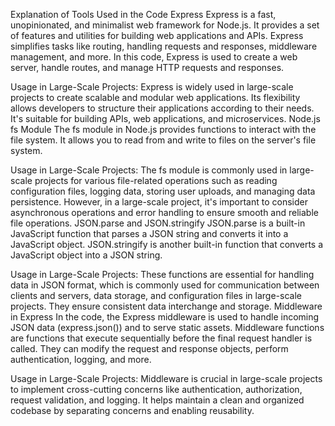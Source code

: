Explanation of Tools Used in the Code
Express
Express is a fast, unopinionated, and minimalist web framework for Node.js. It provides a set of features and utilities for building web applications and APIs. Express simplifies tasks like routing, handling requests and responses, middleware management, and more. In this code, Express is used to create a web server, handle routes, and manage HTTP requests and responses.

Usage in Large-Scale Projects: Express is widely used in large-scale projects to create scalable and modular web applications. Its flexibility allows developers to structure their applications according to their needs. It's suitable for building APIs, web applications, and microservices.
Node.js fs Module
The fs module in Node.js provides functions to interact with the file system. It allows you to read from and write to files on the server's file system.

Usage in Large-Scale Projects: The fs module is commonly used in large-scale projects for various file-related operations such as reading configuration files, logging data, storing user uploads, and managing data persistence. However, in a large-scale project, it's important to consider asynchronous operations and error handling to ensure smooth and reliable file operations.
JSON.parse and JSON.stringify
JSON.parse is a built-in JavaScript function that parses a JSON string and converts it into a JavaScript object. JSON.stringify is another built-in function that converts a JavaScript object into a JSON string.

Usage in Large-Scale Projects: These functions are essential for handling data in JSON format, which is commonly used for communication between clients and servers, data storage, and configuration files in large-scale projects. They ensure consistent data interchange and storage.
Middleware in Express
In the code, the Express middleware is used to handle incoming JSON data (express.json()) and to serve static assets. Middleware functions are functions that execute sequentially before the final request handler is called. They can modify the request and response objects, perform authentication, logging, and more.

Usage in Large-Scale Projects: Middleware is crucial in large-scale projects to implement cross-cutting concerns like authentication, authorization, request validation, and logging. It helps maintain a clean and organized codebase by separating concerns and enabling reusability.

